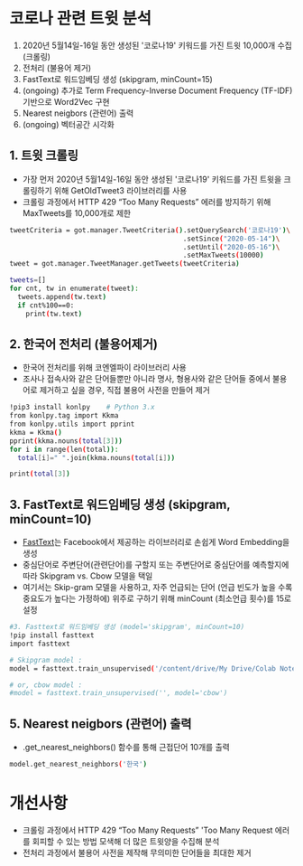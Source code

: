 # 코로나 관련 트윗 분석
1. 2020년 5월14일-16일 동안 생성된 '코로나19' 키워드를 가진 트윗 10,000개 수집(크롤링)
2. 전처리 (불용어 제거)
3. FastText로 워드임베딩 생성 (skipgram, minCount=15)
4. (ongoing) 추가로 Term Frequency-Inverse Document Frequency (TF-IDF) 기반으로 Word2Vec 구현
5. Nearest neigbors (관련어) 출력
6. (ongoing) 벡터공간 시각화

## 1. 트윗 크롤링
- 가장 먼저 2020년 5월14일-16일 동안 생성된 '코로나19' 키워드를 가진 트윗을 크롤링하기 위해 GetOldTweet3 라이브러리를 사용
- 크롤링 과정에서 HTTP 429 “Too Many Requests” 에러를 방지하기 위해 MaxTweets를 10,000개로 제한

```bash
tweetCriteria = got.manager.TweetCriteria().setQuerySearch('코로나19')\
                                           .setSince("2020-05-14")\
                                           .setUntil("2020-05-16")\
                                           .setMaxTweets(10000)
tweet = got.manager.TweetManager.getTweets(tweetCriteria)

tweets=[]
for cnt, tw in enumerate(tweet):
  tweets.append(tw.text)
  if cnt%100==0:
    print(tw.text)
```

## 2. 한국어 전처리 (불용어제거)
- 한국어 전처리를 위해 코엔엘파이 라이브러리 사용
- 조사나 접속사와 같은 단어들뿐만 아니라 명사, 형용사와 같은 단어들 중에서 불용어로 제거하고 싶을 경우, 직접 불용어 사전을 만들어 제거

```bash
!pip3 install konlpy    # Python 3.x
from konlpy.tag import Kkma
from konlpy.utils import pprint
kkma = Kkma()
pprint(kkma.nouns(total[3]))
for i in range(len(total)):
  total[i]=" ".join(kkma.nouns(total[i]))

print(total[3])
```

## 3. FastText로 워드임베딩 생성 (skipgram, minCount=10)
- <a href="https://github.com/facebookresearch/fastText" target="_blank">FastText</a>는 Facebook에서 제공하는 라이브러리로 손쉽게 Word Embedding을 생성
- 중심단어로 주변단어(관련단어)를 구할지 또는 주변단어로 중심단어를 예측할지에 따라 Skipgram vs. Cbow 모델을 택일
- 여기서는 Skip-gram 모델을 사용하고, 자주 언급되는 단어 (언급 빈도가 높을 수록 중요도가 높다는 가정하에) 위주로 구하기 위해 minCount (최소언급 횟수)를 15로 설정

```bash
#3. Fasttext로 워드임베딩 생성 (model='skipgram', minCount=10)
!pip install fasttext
import fasttext

# Skipgram model :
model = fasttext.train_unsupervised('/content/drive/My Drive/Colab Notebooks/NLP/4.tweet_analytics/data/output_twcorpus_pp.csv', model='skipgram', minCount=15)

# or, cbow model :
#model = fasttext.train_unsupervised('', model='cbow')
```

## 5. Nearest neigbors (관련어) 출력
- .get_nearest_neighbors() 함수를 통해 근접단어 10개를 출력

```bash
model.get_nearest_neighbors('한국')
```

# 개선사항
- 크롤링 과정에서 HTTP 429 “Too Many Requests” 'Too Many Request 에러를 회피할 수 있는 방법 모색해 더 많은 트윗양을 수집해 분석
- 전처리 과정에서 불용어 사전을 제작해 무의미한 단어들을 최대한 제거
